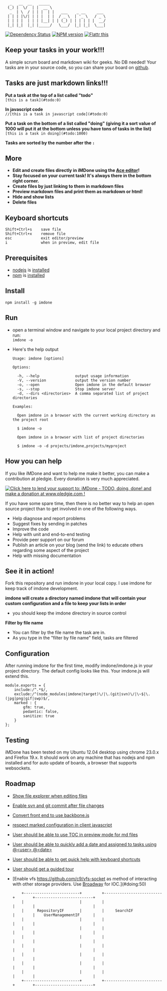 

	  _   __  __   _____                         
	 (_) |  \/  | |  __ \                        
	  _  | \  / | | |  | |   ___    _ __     ___ 
	 | | | |\/| | | |  | |  / _ \  | '_ \   / _ \
	 | | | |  | | | |__| | | (_) | | | | | |  __/
	 |_| |_|  |_| |_____/   \___/  |_| |_|  \___|


[![Dependency Status](https://gemnasium.com/piascikj/imdone.png)](https://gemnasium.com/piascikj/imdone)
[![NPM version](https://badge.fury.io/js/imdone.png)](https://npmjs.org/package/imdone)
[![Flattr this](http://api.flattr.com/button/flattr-badge-large.png)](http://flattr.com/thing/1286067/iMDone)


Keep your tasks in your work!!!
----
A simple scrum board and markdown wiki for geeks.  No DB needed!  Your tasks are in your source code, so you can share your board on [github](http://www.github.com).

Tasks are just markdown links!!!
----

**Put a task at the top of a list called "todo"**  
   `[this is a task](#todo:0)`  

**In javascript code**  
   `//[this is a task in javascript code](#todo:0)`  

**Put a task on the bottom of a list called "doing" (giving it a sort value of 1000 will put it at the bottom unless you have tons of tasks in the list)**  
   `[this is a task in doing](#todo:1000)`  

**Tasks are sorted by the number after the `:`**

More
----
- **Edit and create files directly in iMDone using the [Ace editor](http://ace.ajax.org)!**
- **Stay focused on your current task!  It's always there in the bottom right corner.**
- **Create files by just linking to them in markdown files**
- **Preview markdown files and print them as markdown or html!**
- **Hide and show lists**
- **Delete files**

Keyboard shortcuts
----
    Shift+Ctrl+s    save file
    Shift+Ctrl+x    remove file
    esc             exit editor/preview
    i               when in preview, edit file


Prerequisites 
----
- [nodejs](http://nodejs.org/) is [installed](https://github.com/joyent/node/wiki/Installing-Node.js-via-package-manager)
- [npm](https://npmjs.org/) is [installed](https://github.com/joyent/node/wiki/Installing-Node.js-via-package-manager)


Install
----
   `npm install -g imdone`

Run
----
- open a terminal window and navigate to your local project directory and run:  
   `imdone -o`

- Here's the help output

	  Usage: imdone [options]

	  Options:

	    -h, --help                output usage information
	    -V, --version             output the version number
	    -o, --open                Open imdone in the default browser
	    -s, --stop                Stop imdone server
	    -d, --dirs <directories>  A comma separated list of project directories

	  Examples:

	    Open imdone in a browser with the current working directory as the project root

	    $ imdone -o

	    Open imdone in a browser with list of project directories

	    $ imdone -o -d projects/imdone,projects/myproject

How you can help
----
If you like iMDone and want to help me make it better, you can make a contribution at pledgie.  Every donation is very much appreciated.  

<a href='http://www.pledgie.com/campaigns/19536'><img alt='Click here to lend your support to: iMDone - TODO, doing, done! and make a donation at www.pledgie.com !' src='http://www.pledgie.com/campaigns/19536.png?skin_name=chrome' border='0' /></a>

If you have some spare time, then there is no better way to help an open source project than to get involved in one of the following ways.

- Help diagnose and report problems
- Suggest fixes by sending in patches
- Improve the code
- Help with unit and end-to-end testing
- Provide peer support on our forum
- Publish an article on your blog (send the link) to educate others regarding some aspect of the project
- Help with missing documentation

See it in action!
----
Fork this repository and run imdone in your local copy.  I use imdone for keep track of imdone development.

**imdone will create a directory named imdone that will contain your custom configuration and a file to keep your lists in order**  
- you should keep the imdone directory in source control  
  
**Filter by file name**  
- You can filter by the file name the task are in.  
- As you type in the "filter by file name" field, tasks are filtered
  
Configuration
----
After running imdone for the first time, modify imdone/imdone.js in your project directory.  The default config looks like this.  Your imdone.js will extend this.
  
	module.exports = {
		include:/^.*$/,
		exclude:/^(node_modules|imdone|target)\/|\.(git|svn)\/|\~$|\.(jpg|png|gif|swp)$/,
		marked : {
			gfm: true,
			pedantic: false,
			sanitize: true
		}
	};

Testing
----
iMDone has been tested on my Ubuntu 12.04 desktop using chrome 23.0.x and Firefox 19.x.  It should work on any machine that has nodejs and npm installed and for auto update of boards, a browser that supports websockets.

Roadmap
----

- [Show file explorer when editing files](#todo:0)
- [Enable svn and git commit after file changes](#planning:0)
- [Convert front end to use backbone.js](#planning:80)
- [respect marked configuration in client javascript](#todo:130)
- [User should be able to use TOC in preview mode for md files](doing:0)
- [User should be able to quickly add a date and assigned to tasks using @&lt;user&gt; @&lt;date&gt;](#planning:10)
- [User should be able to get quick help with keyboard shortcuts](#planning:90)
- [User should get a guided tour](#todo:120)
- [Enable vfs <https://github.com/c9/vfs-socket> as method of interacting with other storage providers.  Use [Broadway](https://npmjs.org/package/broadway) for IOC.](#doing:50)







          +-------------------------+         +--------------------------+        +--------------------------+
          |                         |         |                          |        |                          |
          |      RepositoryIF       |         |     SearchIF             |        |    UserManagementIF      |
          |                         |         |                          |        |                          |
          |                         |         |                          |        |                          |
          |                         |         |                          |        |                          |
          |                         |         |                          |        |                          |
          |                         |         |                          |        |                          |
          |                         |         |                          |        |                          |
          |                         |         |                          |        |                          |
          +-------------------------+         +--------------------------+        +--------------------------+

